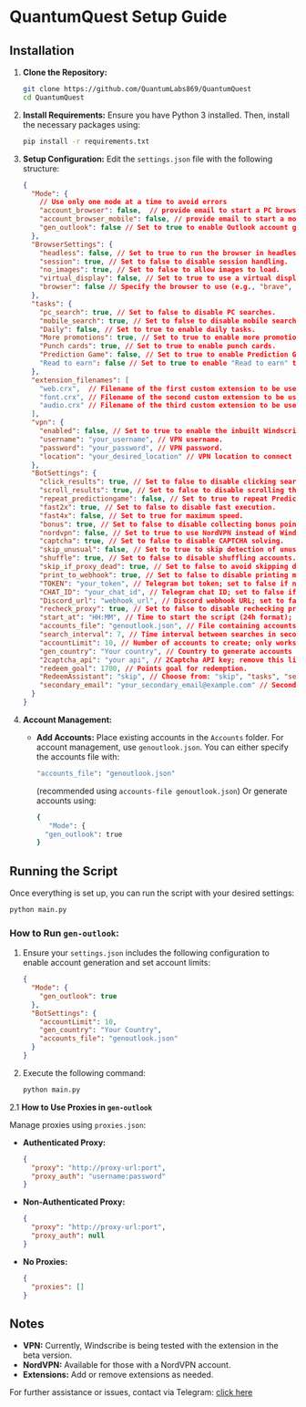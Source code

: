 
# QuantumQuest Setup Guide

## Installation

1. **Clone the Repository:**
   ```bash
   git clone https://github.com/QuantumLabs869/QuantumQuest
   cd QuantumQuest
   ```

2. **Install Requirements:**
   Ensure you have Python 3 installed. Then, install the necessary packages using:
   ```bash
   pip install -r requirements.txt
   ```

3. **Setup Configuration:**
   Edit the `settings.json` file with the following structure:

   ```json
   {
     "Mode": {
       // Use only one mode at a time to avoid errors
       "account_browser": false,  // provide email to start a PC browser session.
       "account_browser_mobile": false, // provide email to start a mobile browser session.
       "gen_outlook": false // Set to true to enable Outlook account generation.
     },
     "BrowserSettings": {
       "headless": false, // Set to true to run the browser in headless mode.
       "session": true, // Set to false to disable session handling.
       "no_images": true, // Set to false to allow images to load.
       "virtual_display": false, // Set to true to use a virtual display (uno GUI)
       "browser": false // Specify the browser to use (e.g., "brave", "edge", "uc"). Set to false for Chrome.
     },
     "tasks": {
       "pc_search": true, // Set to false to disable PC searches.
       "mobile_search": true, // Set to false to disable mobile searches.
       "Daily": false, // Set to true to enable daily tasks.
       "More promotions": true, // Set to true to enable more promotions.
       "Punch cards": true, // Set to true to enable punch cards.
       "Prediction Game": false, // Set to true to enable Prediction Game (note: this task has been removed by Microsoft).
       "Read to earn": false // Set to true to enable "Read to earn" tasks.
     },
     "extension_filenames": [
       "web.crx",  // Filename of the first custom extension to be used.
       "font.crx", // Filename of the second custom extension to be used.
       "audio.crx" // Filename of the third custom extension to be used.
     ],
     "vpn": {
       "enabled": false, // Set to true to enable the inbuilt Windscribe VPN.
       "username": "your_username", // VPN username.
       "password": "your_password", // VPN password.
       "location": "your_desired_location" // VPN location to connect to.
     },
     "BotSettings": {
       "click_results": true, // Set to false to disable clicking search results.
       "scroll_results": true, // Set to false to disable scrolling through search results.
       "repeat_predictiongame": false, // Set to true to repeat Prediction Game if it fails.
       "fast2x": true, // Set to false to disable fast execution.
       "fast4x": false, // Set to true for maximum speed.
       "bonus": true, // Set to false to disable collecting bonus points.
       "nordvpn": false, // Set to true to use NordVPN instead of Windscribe.
       "captcha": true, // Set to false to disable CAPTCHA solving.
       "skip_unusual": false, // Set to true to skip detection of unusual activity.
       "shuffle": true, // Set to false to disable shuffling accounts.
       "skip_if_proxy_dead": true, // Set to false to avoid skipping dead proxies.
       "print_to_webhook": true, // Set to false to disable printing messages to a webhook.
       "TOKEN": "your_token", // Telegram bot token; set to false if not using Telegram.
       "CHAT_ID": "your_chat_id", // Telegram chat ID; set to false if not using Telegram.
       "Discord_url": "webhook_url", // Discord webhook URL; set to false if not using Discord.
       "recheck_proxy": true, // Set to false to disable rechecking proxy status.
       "start_at": "HH:MM", // Time to start the script (24h format); set to false if not using.
       "accounts_file": "genoutlook.json", // File containing accounts; set to false to use the default accounts.json.
       "search_interval": 7, // Time interval between searches in seconds.
       "accountLimit": 10, // Number of accounts to create; only works if gen-outlook mode is enabled.
       "gen_country": "Your country", // Country to generate accounts from.
       "2captcha_api": "your api", // 2Captcha API key; remove this line or set to false to use the free version.
       "redeem_goal": 1700, // Points goal for redemption.
       "RedeemAssistant": "skip", // Choose from: "skip", "tasks", "searches", "searchesR". "Skip" skips accounts until manual removal from redeem.txt.
       "secondary_email": "your_secondary_email@example.com" // Secondary email for the bot; only applicable when secondary mode is enabled.
     }
   }
   ```

4. **Account Management:**
   - **Add Accounts:**
     Place existing accounts in the `Accounts` folder.
     For account management, use `genoutlook.json`. You can either specify the accounts file with:
     ```bash
     "accounts_file": "genoutlook.json"
     ```
     (recommended using `accounts-file genoutlook.json`)
     Or generate accounts using:
     ```bash
     {
        "Mode": {
       "gen_outlook": true
     }
     ```

## Running the Script

Once everything is set up, you can run the script with your desired settings:
```bash
python main.py
```

### How to Run `gen-outlook`:

1. Ensure your `settings.json` includes the following configuration to enable account generation and set account limits:

   ```json
   {
     "Mode": {
       "gen_outlook": true
     },
     "BotSettings": {
       "accountLimit": 10,
       "gen_country": "Your Country",
       "accounts_file": "genoutlook.json"
     }
   }
   ```

2. Execute the following command:
   ```bash
   python main.py
   ```

2.1 **How to Use Proxies in `gen-outlook`**

Manage proxies using `proxies.json`:

- **Authenticated Proxy:**
  ```json
  {
    "proxy": "http://proxy-url:port",
    "proxy_auth": "username:password"
  }
  ```

- **Non-Authenticated Proxy:**
  ```json
  {
    "proxy": "http://proxy-url:port",
    "proxy_auth": null
  }
  ```

- **No Proxies:**
  ```json
  {
    "proxies": []
  }
  ```

## Notes

- **VPN:** Currently, Windscribe is being tested with the extension in the beta version.
- **NordVPN:** Available for those with a NordVPN account.
- **Extensions:** Add or remove extensions as needed.

For further assistance or issues, contact via Telegram: [click here](https://t.me/QuantumLabs869_bot)

